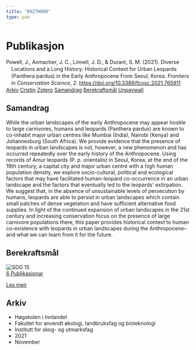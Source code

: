```yaml
---
title: "B9Z7H8N9"
type: pub
---
```

<h1>Publikasjon</h1>
<article id="csl-bib-container-B9Z7H8N9" class="csl-bib-container">
  <div class="csl-bib-body" style="line-height: 1.35; padding-left: 1em; text-indent:-1em;">
  <div class="csl-entry">Powell, J., Axmacher, J. C., Linnell, J. D., &amp; Durant, S. M. (2021). Diverse Locations and a Long History: Historical Context for Urban Leopards (Panthera pardus) in the Early Anthropocene From Seoul, Korea. <i>Frontiers in Conservation Science</i>, <i>2</i>. <a href="https://doi.org/10.3389/fcosc.2021.765911">https://doi.org/10.3389/fcosc.2021.765911</a></div>
</div>
  <div class="csl-bib-buttons">
    <a href="#taxonomy-article-B9Z7H8N9" class="csl-bib-button">Arkiv</a>
    <a href="https://app.cristin.no/results/show.jsf?id=1959203" alt="Cristin URL" class="csl-bib-button">Cristin</a>
    <a href="http://zotero.org/groups/5402882/items/B9Z7H8N9" alt="Zotero URL" class="csl-bib-button">Zotero</a>
    <a href="#abstract-article-B9Z7H8N9" class="csl-bib-button">Samandrag</a>
    <a href="#sdg-article-B9Z7H8N9" class="csl-bib-button">Berekraftsmål</a>
    <a href="https://www.frontiersin.org/articles/10.3389/fcosc.2021.765911/pdf" class="csl-bib-button">Unpaywall</a>
  </div>
  <div id="csl-bib-meta-container-B9Z7H8N9"></div>
</article>
<div id="csl-bib-meta-B9Z7H8N9" class="csl-bib-meta">
  <article id="abstract-article-B9Z7H8N9" class="abstract-article">
    <h1>Samandrag</h1>
    While the urban landscapes of the early Anthropocene may appear hostile to large carnivores, humans and leopards (Panthera pardus) are known to co-inhabit major urban centres like Mumbai (India), Nairobi (Kenya) and Johannesburg (South Africa). We provide evidence that the presence of leopards in urban landscapes is not, however, a new phenomenon and has occurred repeatedly over the early history of the Anthropocene. Using records of Amur leopards (P. p. orientalis) in Seoul, Korea, at the end of the 19th century, a capital city and major urban centre with a high human population density, we explore socio-cultural, political and ecological factors that may have facilitated human-leopard co-occurrence in an urban landscape and the factors that eventually led to the leopards' extirpation. We suggest that, in the absence of unsustainable levels of persecution by humans, leopards are able to persist in urban landscapes which contain small patches of dense vegetation and have sufficient alternative food supplies. In light of the continued expansion of urban landscapes in the 21st century and increasing conservation focus on the presence of large carnivore populations there, this paper provides historical context to human co-existence with leopards in urban landscapes during the Anthropocene–and what we can learn from it for the future.
  </article>
  <article id="sdg-article-B9Z7H8N9" class="sdg-article">
    <h1>Berekraftsmål</h1>
    <div class="sdg-container"><div id="sdg15" class="sdg"> <img src="{{< params subfolder >}}images/sdg/sdg15_no.png" class="image" alt="SDG 15"> <div class="sdg-overlay"> <a href="{{< params subfolder >}}no/archive/?sdg=15#archive" class="sdg-publication-count"><span>6</span> Publikasjonar</a> <p><a href="NA" class="sdg-read-more">Les meir</a></p> </div> </div></div>
  </article>
  <article id="taxonomy-article-B9Z7H8N9" class="taxonomy-article">
    <h1>Arkiv</h1>
    <ul>
      <li>Høgskolen i Innlandet</li>
      <li>Fakultet for anvendt økologi, landbruksfag og bioteknologi</li>
      <li>Institutt for skog- og utmarksfag</li>
      <li>2021</li>
      <li>November</li>
    </ul>
  </article>
</div>
